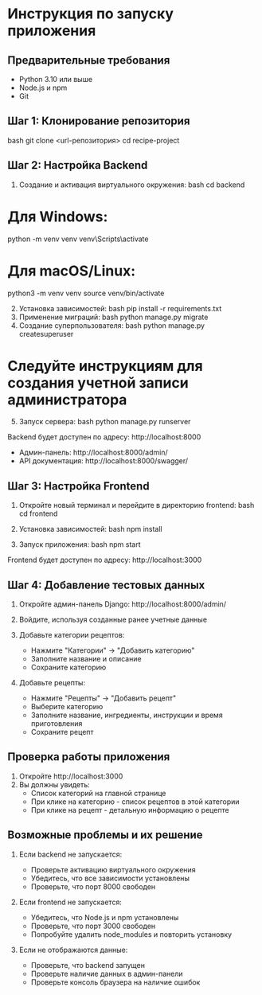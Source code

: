 # Инструкция по запуску приложения

## Предварительные требования

- Python 3.10 или выше
- Node.js и npm
- Git

## Шаг 1: Клонирование репозитория
bash
git clone <url-репозитория>
cd recipe-project


## Шаг 2: Настройка Backend

1. Создание и активация виртуального окружения:
bash
cd backend

# Для Windows:
python -m venv venv
venv\Scripts\activate

# Для macOS/Linux:
python3 -m venv venv
source venv/bin/activate

2. Установка зависимостей:
bash
pip install -r requirements.txt
3. Применение миграций:
bash
python manage.py migrate
4. Создание суперпользователя:
bash
python manage.py createsuperuser


# Следуйте инструкциям для создания учетной записи администратора
5. Запуск сервера:
bash
python manage.py runserver

Backend будет доступен по адресу: http://localhost:8000
- Админ-панель: http://localhost:8000/admin/
- API документация: http://localhost:8000/swagger/

## Шаг 3: Настройка Frontend

1. Откройте новый терминал и перейдите в директорию frontend:
bash
cd frontend

2. Установка зависимостей:
bash
npm install

3. Запуск приложения:
bash
npm start

Frontend будет доступен по адресу: http://localhost:3000

## Шаг 4: Добавление тестовых данных

1. Откройте админ-панель Django: http://localhost:8000/admin/
2. Войдите, используя созданные ранее учетные данные
3. Добавьте категории рецептов:
   - Нажмите "Категории" -> "Добавить категорию"
   - Заполните название и описание
   - Сохраните категорию

4. Добавьте рецепты:
   - Нажмите "Рецепты" -> "Добавить рецепт"
   - Выберите категорию
   - Заполните название, ингредиенты, инструкции и время приготовления
   - Сохраните рецепт

## Проверка работы приложения

1. Откройте http://localhost:3000
2. Вы должны увидеть:
   - Список категорий на главной странице
   - При клике на категорию - список рецептов в этой категории
   - При клике на рецепт - детальную информацию о рецепте

## Возможные проблемы и их решение

1. Если backend не запускается:
   - Проверьте активацию виртуального окружения
   - Убедитесь, что все зависимости установлены
   - Проверьте, что порт 8000 свободен

2. Если frontend не запускается:
   - Убедитесь, что Node.js и npm установлены
   - Проверьте, что порт 3000 свободен
   - Попробуйте удалить node_modules и повторить установку

3. Если не отображаются данные:
   - Проверьте, что backend запущен
   - Проверьте наличие данных в админ-панели
   - Проверьте консоль браузера на наличие ошибок
